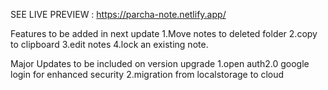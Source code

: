 SEE LIVE PREVIEW : https://parcha-note.netlify.app/

Features to be added in next update
1.Move notes to deleted folder
2.copy to clipboard
3.edit notes
4.lock an existing note.

Major Updates to be included on version upgrade
1.open auth2.0 google login for enhanced security
2.migration from localstorage to cloud

